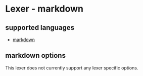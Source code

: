 # Lexer - markdown

## supported languages
* [markdown](https://spec.commonmark.org/)

## markdown options
This lexer does not currently support any lexer specific options.